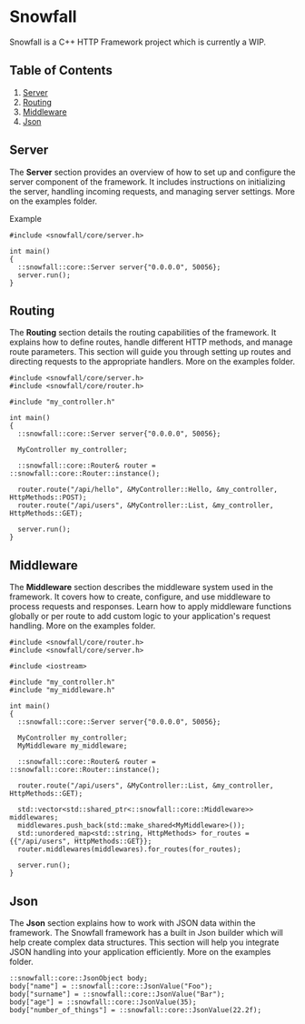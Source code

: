 # Snowfall
Snowfall is a C++ HTTP Framework project which is currently a WIP.

## Table of Contents

1. [Server](#server)
2. [Routing](#routing)
3. [Middleware](#middleware)
4. [Json](#json)

## Server

The **Server** section provides an overview of how to set up and configure the server component of the framework. It includes instructions on initializing the server, handling incoming requests, and managing server settings. More on the examples folder.

Example
```
#include <snowfall/core/server.h>

int main()
{
  ::snowfall::core::Server server{"0.0.0.0", 50056};
  server.run();
}
```

## Routing

The **Routing** section details the routing capabilities of the framework. It explains how to define routes, handle different HTTP methods, and manage route parameters. This section will guide you through setting up routes and directing requests to the appropriate handlers. More on the examples folder.

```
#include <snowfall/core/server.h>
#include <snowfall/core/router.h>

#include "my_controller.h"

int main()
{
  ::snowfall::core::Server server{"0.0.0.0", 50056};

  MyController my_controller;

  ::snowfall::core::Router& router = ::snowfall::core::Router::instance();

  router.route("/api/hello", &MyController::Hello, &my_controller, HttpMethods::POST);
  router.route("/api/users", &MyController::List, &my_controller, HttpMethods::GET);

  server.run();
}
```

## Middleware

The **Middleware** section describes the middleware system used in the framework. It covers how to create, configure, and use middleware to process requests and responses. Learn how to apply middleware functions globally or per route to add custom logic to your application's request handling. More on the examples folder.

```
#include <snowfall/core/router.h>
#include <snowfall/core/server.h>

#include <iostream>

#include "my_controller.h"
#include "my_middleware.h"

int main()
{
  ::snowfall::core::Server server{"0.0.0.0", 50056};

  MyController my_controller;
  MyMiddleware my_middleware;

  ::snowfall::core::Router& router = ::snowfall::core::Router::instance();

  router.route("/api/users", &MyController::List, &my_controller, HttpMethods::GET);

  std::vector<std::shared_ptr<::snowfall::core::Middleware>> middlewares;
  middlewares.push_back(std::make_shared<MyMiddleware>());
  std::unordered_map<std::string, HttpMethods> for_routes = {{"/api/users", HttpMethods::GET}};
  router.middlewares(middlewares).for_routes(for_routes);

  server.run();
}
```

## Json

The **Json** section explains how to work with JSON data within the framework. The Snowfall framework has a built in Json builder which will help create complex data structures. This section will help you integrate JSON handling into your application efficiently. More on the examples folder.

```
::snowfall::core::JsonObject body;
body["name"] = ::snowfall::core::JsonValue("Foo");
body["surname"] = ::snowfall::core::JsonValue("Bar");
body["age"] = ::snowfall::core::JsonValue(35);
body["number_of_things"] = ::snowfall::core::JsonValue(22.2f);
```
